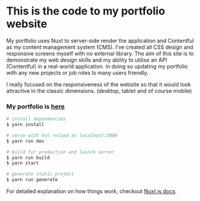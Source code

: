 # This is the code to my portfolio website

My portfolio uses Nuxt to server-side render the application and Contentful as my content management system (CMS). I've created all CSS design and responsive screens myself with no external library.
The aim of this site is to demonstrate my web design skills and my ability to utilise an API (Contentful) in a real-world application. in doing so updating my portfolio with any new projects or job roles Is many users friendly.

I really focused on the responsiveness of the website so that it would look attractive in the classic dimensions. (desktop, tablet and of course mobile)

### My portfolio is [here](https://isaacdiaby.tech)

```bash
# install dependencies
$ yarn install

# serve with hot reload at localhost:3000
$ yarn run dev

# build for production and launch server
$ yarn run build
$ yarn start

# generate static project
$ yarn run generate
```

For detailed explanation on how things work, checkout [Nuxt.js docs](https://nuxtjs.org).
